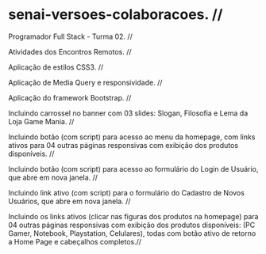# senai-versoes-colaboracoes. //

Programador Full Stack - Turma 02. //

Atividades dos Encontros Remotos. //

Aplicação de estilos CSS3. //

Aplicação de Media Query e responsividade. //

Aplicação do framework Bootstrap. //

Incluindo carrossel no banner com 03 slides: Slogan, Filosofia e Lema da Loja Game Mania. //

Incluindo botão (com script) para acesso ao menu da homepage, com links ativos para 04 outras páginas responsivas com exibição dos produtos disponíveis. //

Incluindo botão (com script) para acesso ao formulário do Login de Usuário, que abre em nova janela. //

Incluindo link ativo (com script) para o formulário do Cadastro de Novos Usuários, que abre em nova janela. //

Incluindo os links ativos (clicar nas figuras dos produtos na homepage) para 04 outras páginas responsivas com exibição dos produtos disponíveis: (PC Gamer, Notebook, Playstation, Celulares), todas com botão ativo de retorno a Home Page e cabeçalhos completos.//
